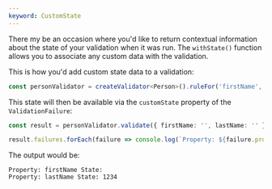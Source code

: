 ```yaml
---
keyword: CustomState
---
```


There my be an occasion where you'd like to return contextual information about the state of your validation when it was run. The `withState()` function allows you to associate any custom data with the validation.

This is how you'd add custom state data to a validation:

```typescript
const personValidator = createValidator<Person>().ruleFor('firstName', notEmpty()).ruleFor('lastName', notEmpty().withState(1234));
```

This state will then be available via the `customState` property of the `ValidationFailure`:

```typescript
const result = personValidator.validate({ firstName: '', lastName: '' });

result.failures.forEach(failure => console.log(`Property: ${failure.propertyName} State: ${failure.customState}`));
```

The output would be:

```shell
Property: firstName State:
Property: lastName State: 1234
```
